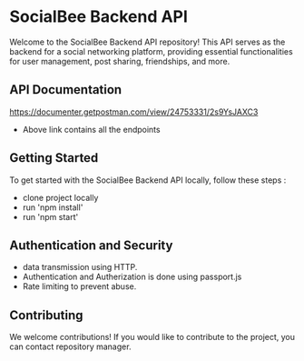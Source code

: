 # SocialBee Backend API

Welcome to the SocialBee Backend API repository! This API serves as the backend for a social networking platform, providing essential functionalities for user management, post sharing, friendships, and more.

## API Documentation
https://documenter.getpostman.com/view/24753331/2s9YsJAXC3
- Above link contains all the endpoints 

## Getting Started

To get started with the SocialBee Backend API locally, follow these steps :
- clone project locally
- run 'npm install'
- run 'npm start'

## Authentication and Security

-  data transmission using HTTP.
- Authentication and Autherization is done using passport.js
- Rate limiting to prevent abuse.

## Contributing

We welcome contributions! If you would like to contribute to the project, you can contact repository manager.
